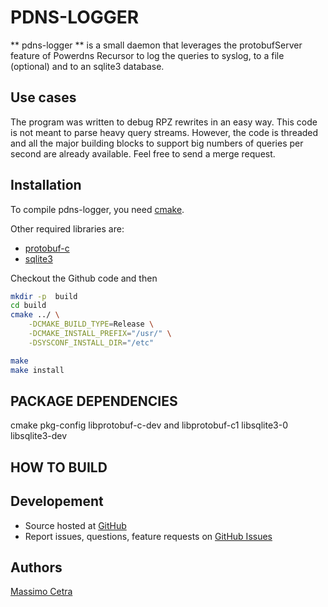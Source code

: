 PDNS-LOGGER
===========

** pdns-logger ** is a small daemon that leverages the protobufServer feature of Powerdns Recursor
to log the queries to syslog, to a file (optional) and to an sqlite3 database.

Use cases
---------

The program was written to debug RPZ rewrites in an easy way.
This code is not meant to parse heavy query streams. However, the code is threaded and all the major
building blocks to support big numbers of queries per second are already available. Feel free to send a merge request.

Installation
------------

To compile pdns-logger, you need [cmake](https://cmake.org/).

Other required libraries are:
- [protobuf-c](https://github.com/protobuf-c/protobuf-c)
- [sqlite3](https://www.sqlite.org/)

Checkout the Github code and then
```bash
mkdir -p  build
cd build
cmake ../ \
    -DCMAKE_BUILD_TYPE=Release \
    -DCMAKE_INSTALL_PREFIX="/usr/" \
    -DSYSCONF_INSTALL_DIR="/etc"

make
make install
```

PACKAGE DEPENDENCIES
--------------------
cmake
pkg-config
libprotobuf-c-dev and libprotobuf-c1
libsqlite3-0 libsqlite3-dev

HOW TO BUILD
------------

Developement
------------
- Source hosted at [GitHub](https://github.com/spamhays/pdns-logger)
- Report issues, questions, feature requests on [GitHub Issues](https://github.com/spamhaus/pdns-logger/issues)

Authors
-------
[Massimo Cetra](http://www.ctrix.it/)
